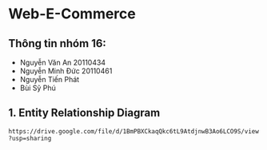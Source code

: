 # Web-E-Commerce

## Thông tin nhóm 16:
- Nguyễn Văn An 20110434
- Nguyễn Minh Đức 20110461
- Nguyễn Tiến Phát
- Bùi Sỹ Phú
## 1. Entity Relationship Diagram

`https://drive.google.com/file/d/1BmPBXCkaqQkc6tL9AtdjnwB3Ao6LCO9S/view?usp=sharing`
